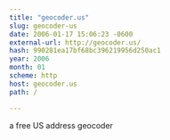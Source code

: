 ```yaml
---
title: "geocoder.us"
slug: geocoder-us
date: 2006-01-17 15:06:23 -0600
external-url: http://geocoder.us/
hash: 990281ea17bf68bc396219956d250ac1
year: 2006
month: 01
scheme: http
host: geocoder.us
path: /

---
```


a free US address geocoder
